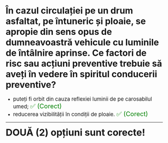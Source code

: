 # În cazul circulației pe un drum asfaltat, pe întuneric și ploaie, se apropie din sens opus de dumneavoastră vehicule cu luminile de întâlnire aprinse. Ce factori de risc sau acțiuni preventive trebuie să aveți în vedere în spiritul conducerii preventive?

- <span style="font-size: larger;">puteți fi orbit din cauza reflexiei luminii de pe carosabilul umed; <span style="color: green; font-size: larger;">✅ (Corect)</span></span>
- <span style="font-size: larger;">reducerea vizibilității în condiții de ploaie. <span style="color: green; font-size: larger;">✅ (Corect)</span></span>

---

<span style="font-size: 30px; font-weight: bold;">**DOUĂ (2) opțiuni sunt corecte!**</span>